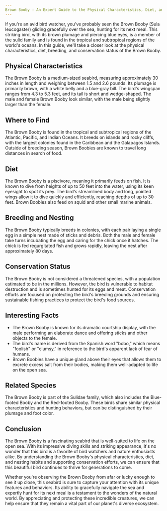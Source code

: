 ```yaml
---
Brown Booby - An Expert Guide to the Physical Characteristics, Diet, and Nesting Habits of the Seabird
---
```


If you're an avid bird watcher, you've probably seen the Brown Booby (Sula leucogaster) gliding gracefully over the sea, hunting for its next meal. This striking bird, with its brown plumage and piercing blue eyes, is a member of the sulid family and is found in the tropical and subtropical regions of the world's oceans. In this guide, we'll take a closer look at the physical characteristics, diet, breeding, and conservation status of the Brown Booby.

## Physical Characteristics

The Brown Booby is a medium-sized seabird, measuring approximately 30 inches in length and weighing between 1.5 and 2.6 pounds. Its plumage is primarily brown, with a white belly and a blue-gray bill. The bird's wingspan ranges from 4.3 to 5.3 feet, and its tail is short and wedge-shaped. The male and female Brown Booby look similar, with the male being slightly larger than the female.

## Where to Find

The Brown Booby is found in the tropical and subtropical regions of the Atlantic, Pacific, and Indian Oceans. It breeds on islands and rocky cliffs, with the largest colonies found in the Caribbean and the Galapagos Islands. Outside of breeding season, Brown Boobies are known to travel long distances in search of food.

## Diet

The Brown Booby is a piscivore, meaning it primarily feeds on fish. It is known to dive from heights of up to 50 feet into the water, using its keen eyesight to spot its prey. The bird's streamlined body and long, pointed wings allow it to dive quickly and efficiently, reaching depths of up to 30 feet. Brown Boobies also feed on squid and other small marine animals.

## Breeding and Nesting

The Brown Booby typically breeds in colonies, with each pair laying a single egg in a simple nest made of sticks and debris. Both the male and female take turns incubating the egg and caring for the chick once it hatches. The chick is fed regurgitated fish and grows rapidly, leaving the nest after approximately 80 days.

## Conservation Status

The Brown Booby is not considered a threatened species, with a population estimated to be in the millions. However, the bird is vulnerable to habitat destruction and is sometimes hunted for its eggs and meat. Conservation efforts are focused on protecting the bird's breeding grounds and ensuring sustainable fishing practices to protect the bird's food sources.

## Interesting Facts

-   The Brown Booby is known for its dramatic courtship display, with the male performing an elaborate dance and offering sticks and other objects to the female.
-   The bird's name is derived from the Spanish word "bobo," which means "foolish" or "clumsy," in reference to the bird's apparent lack of fear of humans.
-   Brown Boobies have a unique gland above their eyes that allows them to excrete excess salt from their bodies, making them well-adapted to life on the open sea.

## Related Species

The Brown Booby is part of the Sulidae family, which also includes the Blue-footed Booby and the Red-footed Booby. These birds share similar physical characteristics and hunting behaviors, but can be distinguished by their plumage and foot color.

## Conclusion

The Brown Booby is a fascinating seabird that is well-suited to life on the open sea. With its impressive diving skills and striking appearance, it's no wonder that this bird is a favorite of bird watchers and nature enthusiasts alike. By understanding the Brown Booby's physical characteristics, diet, and nesting habits and supporting conservation efforts, we can ensure that this beautiful bird continues to thrive for generations to come.

Whether you're observing the Brown Booby from afar or lucky enough to see it up close, this seabird is sure to capture your attention with its unique features and behaviors. Its ability to gracefully navigate the sea and expertly hunt for its next meal is a testament to the wonders of the natural world. By appreciating and protecting these incredible creatures, we can help ensure that they remain a vital part of our planet's diverse ecosystem.
